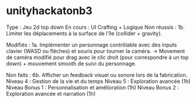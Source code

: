 # unityhackatonb3

Type : Jeu 2d top down
En cours : UI Crafting + Logique
Non réussis : 
1b. Limiter les déplacements à la surface de l'île (collider + gravity).

Modifiés : 
1a. Implémenter un personnage contrôlable avec des inputs clavier (WASD
ou flèches) et souris pour tourner la caméra.
-> Movement de caméra modifié pour drag avec le clic droit (pour correspondre à un top down) + mouvement smooth de suivi du personnage.

Non faits : 
6b. Afficher un feedback visuel ou sonore lors de la fabrication.
Niveau 4 : Gestion de la vie et du temps 
Niveau 5 : Exploration avancée (1h)
Niveau Bonus 1 : Personnalisation et amélioration (1h)
Niveau Bonus 2 : Exploration avancée et narration (1h)
